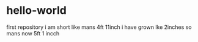 # hello-world
first repository
i am short like mans 4ft 11inch
i have grown lke 2inches so mans now 5ft 1 incch
